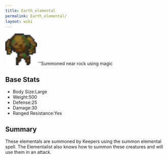 ```yaml
---
title: Earth_elemental
permalink: Earth_elemental/
layout: wiki
---
```


<img src="earthelemental.png" title="fig:earthelemental.png" alt="earthelemental.png" width="100" />
''Summoned near rock using magic

Base Stats
----------

-   Body Size:Large
-   Weight:500
-   Defense:25
-   Damage:30
-   Ranged Resistance:Yes

Summary
-------

These elementals are summoned by Keepers using the summon elemental
spell. The Elementalist also knows how to summon these creatures and
will use them in an attack.
